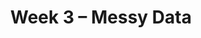 ---
    title: Week 3 – Messy Data
    weekNumber: 3
    days:
      - date: 2023-1-23
        events:
          "**LEC 6**{: .label .label-lecture } [Concatenating and Merging](resources/lectures/lec06/lec06.html)":
            "[Ch. 5.3-5.4](https://notes.dsc80.com/content/05/appending-data.html)"
          "&nbsp;&nbsp;&nbsp;&nbsp;&nbsp;&nbsp;&nbsp;&nbsp;&nbsp;&nbsp;&nbsp;&nbsp;&nbsp;&nbsp;&nbsp;&nbsp;&nbsp;&nbsp;_The audio in the podcast died; refer to [the podcast](https://www.youtube.com/watch?v=2S0yMEUiol0&t=61s) from Spring 2022._":
                
          "**Lab 2**{: .label .label-lab } **[More Pandas (due 1/23)](https://github.com/dsc-courses/dsc80-2023-wi/blob/master/labs/02-pandas/lab.ipynb)**":
      - date: 2023-1-25
        events:
          "**LEC 7**{: .label .label-lecture } [Relational Algebra, Data Cleaning](resources/lectures/lec07/lec07.html)":
            "[Ch. 4](https://notes.dsc80.com/content/04/introduction.html)"
          "**DIS 2**{: .label .label-disc } Lab 2 Reflection (due 1/28)":
      - date: 2023-1-26
        events:
          "**PROJ 1**{: .label .label-proj } **[Gradebook 💯 (due 1/26)](https://github.com/dsc-courses/dsc80-2023-wi/blob/master/projects/01-gradebook/project.ipynb)**":
      - date: 2023-1-27
        events:
          "**LEC 8**{: .label .label-lecture } Unfaithful Data, Hypothesis Testing":
            "[CIT 11](https://inferentialthinking.com/chapters/11/Testing_Hypotheses.html)"
                
---